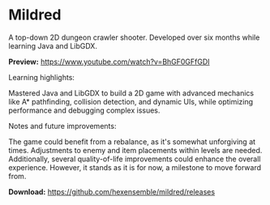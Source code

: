# Mildred

A top-down 2D dungeon crawler shooter. Developed over six months while learning Java and LibGDX.

**Preview:** https://www.youtube.com/watch?v=BhGF0GFfGDI

Learning highlights:

Mastered Java and LibGDX to build a 2D game with advanced mechanics like A* pathfinding, collision detection, and dynamic UIs, while optimizing performance and debugging complex issues.

Notes and future improvements:

The game could benefit from a rebalance, as it's somewhat unforgiving at times. Adjustments to enemy and item placements within levels are needed. Additionally, several quality-of-life improvements could enhance the overall experience. However, it stands as it is for now, a milestone to move forward from.

**Download:** https://github.com/hexensemble/mildred/releases
